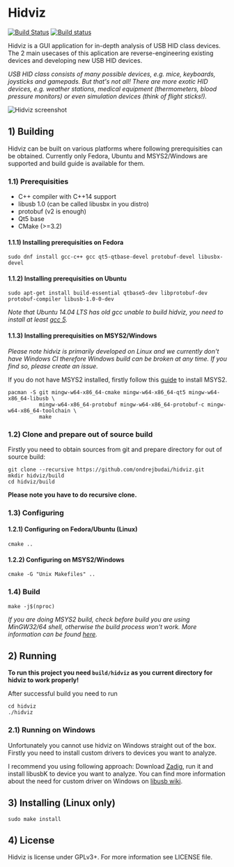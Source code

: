# Hidviz
[![Build Status](https://travis-ci.org/ondrejbudai/hidviz.svg?branch=master)](https://travis-ci.org/ondrejbudai/hidviz)
[![Build status](https://ci.appveyor.com/api/projects/status/8v04qku72xc7sh4t/branch/master?svg=true)](https://ci.appveyor.com/project/ondrejbudai/hidviz/branch/master)

Hidviz is a GUI application for in-depth analysis of USB HID class devices. The 2 main usecases of this aplication are reverse-engineering existing devices and developing new USB HID devices.

*USB HID class consists of many possible devices, e.g. mice, keyboards,
joysticks and gamepads. But that's not all! There are more exotic HID devices, e.g. weather stations, medical equipment
(thermometers, blood pressure monitors) or even simulation devices (think of flight sticks!).*

![Hidviz screenshot](https://github.com/ondrejbudai/hidviz/blob/master/media/screenshot.png?raw=true)

## 1) Building

Hidviz can be built on various platforms where following prerequisities can be obtained. Currently only Fedora, Ubuntu and MSYS2/Windows are supported and build guide is available for them.

### 1.1) Prerequisities
- C++ compiler with C++14 support
- libusb 1.0 (can be called libusbx in you distro)
- protobuf (v2 is enough)
- Qt5 base
- CMake (>=3.2)

#### 1.1.1) Installing prerequisities on Fedora
```
sudo dnf install gcc-c++ gcc qt5-qtbase-devel protobuf-devel libusbx-devel
```

#### 1.1.2) Installing prerequisities on Ubuntu
```
sudo apt-get install build-essential qtbase5-dev libprotobuf-dev protobuf-compiler libusb-1.0-0-dev
```
*Note that Ubuntu 14.04 LTS has old gcc unable to build hidviz, you need to install at least [gcc 5](https://launchpad.net/~ubuntu-toolchain-r).*

#### 1.1.3) Installing prerequisities on MSYS2/Windows
*Please note hidviz is primarily developed on Linux and we currently don't have Windows CI therefore Windows build can be broken at any time. If you find so, please create an issue.*

If you do not have MSYS2 installed, firstly follow this [guide](https://github.com/msys2/msys2/wiki/MSYS2-installation) to install MSYS2.

```
pacman -S git mingw-w64-x86_64-cmake mingw-w64-x86_64-qt5 mingw-w64-x86_64-libusb \
          mingw-w64-x86_64-protobuf mingw-w64-x86_64-protobuf-c mingw-w64-x86_64-toolchain \
          make
```

### 1.2) Clone and prepare out of source build
Firstly you need to obtain sources from git and prepare directory for out of source build:
```
git clone --recursive https://github.com/ondrejbudai/hidviz.git
mkdir hidviz/build
cd hidviz/build
```
**Please note you have to do recursive clone.**
### 1.3) Configuring
#### 1.2.1) Configuring on Fedora/Ubuntu (Linux)
```
cmake ..
```
#### 1.2.2) Configuring on MSYS2/Windows
```
cmake -G "Unix Makefiles" ..
```
### 1.4) Build
```
make -j$(nproc)
```

*If you are doing MSYS2 build, check before build you are using MinGW32/64 shell, otherwise the build process won't work. More information can be found [here](https://github.com/msys2/msys2/wiki/MSYS2-introduction).*

## 2) Running
**To run this project you need `build/hidviz` as you current directory for hidviz to work properly!**

After successful build you need to run

```
cd hidviz
./hidviz
```

### 2.1) Running on Windows
Unfortunately you cannot use hidviz on Windows straight out of the box. Firstly you need to install custom drivers to devices you want to analyze.

I recommend you using following approach: Download [Zadig](http://zadig.akeo.ie/), run it and install libusbK to device you want to analyze. You can find more information about the need for custom driver on Windows on [libusb wiki](https://github.com/libusb/libusb/wiki/Windows#how-to-use-libusb-on-windows).

## 3) Installing (Linux only)

```
sudo make install
```

## 4) License
Hidviz is license under GPLv3+. For more information see LICENSE file.
